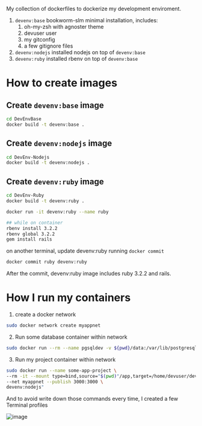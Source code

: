 My collection of dockerfiles to dockerize my development enviroment.

1. `devenv:base`  bookworm-slm minimal installation, includes:
    1. oh-my-zsh with agnoster theme
    2. devuser user
    3. my gitconfig
    4. a few gitignore files 
1. `devenv:nodejs` installed nodejs on top of `devenv:base` 
1. `devenv:ruby` installed rbenv on top of `devenv:base`

# How to create images

## Create `devenv:base` image

```bash
cd DevEnvBase
docker build -t devenv:base .
```

## Create `devenv:nodejs` image

```bash
cd DevEnv-Nodejs
docker build -t devenv:nodejs .
```

## Create `devenv:ruby` image

```bash
cd DevEnv-Ruby
docker build -t devenv:ruby .

docker run -it devenv:ruby --name ruby

## while on container
rbenv install 3.2.2
rbenv global 3.2.2
gem install rails
```

on another terminal, update devenv:ruby running `docker commit`
```bash
docker commit ruby devenv:ruby
```

After the commit, devenv:ruby image includes ruby 3.2.2 and rails. 

# How I run my containers

1. create a docker network
```bash
sudo docker network create myappnet
```
2. Run some database container within network

```bash
sudo docker run --rm --name pgsqldev -v ${pwd}/data:/var/lib/postgresql/data --env-file .env -dp 5433:5433 --net myappnet postgres:14.2-alpine
```

3. Run my project container within network

```bash
sudo docker run --name some-app-project \
--rm -it --mount type=bind,source="$(pwd)"/app,target=/home/devuser/development \
--net myappnet --publish 3000:3000 \
devenv:nodejs"
```


And to avoid write down those commands every time, I created a few Terminal profiles

![image](https://github.com/ecureuill/docker-development-enviroment/assets/993369/4464683d-f457-499b-8411-1b2c825c75bd)
